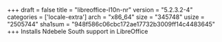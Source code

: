 +++
draft = false
title = "libreoffice-l10n-nr"
version = "5.2.3.2-4"
categories = ['locale-extra']
arch = "x86_64"
size = "345748"
usize = "2505744"
sha1sum = "948f586c06cbc172ae17732b3009ff14c4483645"
+++
Installs Ndebele South support in LibreOffice